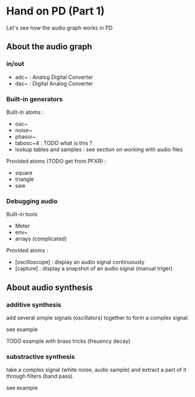 # Hand on PD (Part 1)

Let's see how the audio graph works in PD

## About the audio graph

### in/out

* adc~ : Analog Digital Converter
* dac~ : Digital Analog Converter

### Built-in generators

Built-in atoms :

* osc~
* noise~
* phasor~
* tabosc~4 : TODO what is this ?
* lookup tables and samples : see section on working with audio files

Provided atoms (TODO get from PFXR) :

* square
* triangle
* saw

### Debugging audio

Built-in tools

* Meter
* env~
* arrays (complicated)

Provided atoms :

* [oscilloscope] : display an audio signal continuously
* [capture] : display a snapshot of an audio signal (manual triger)

## About audio synthesis

### additive synthesis

add several simple signals (oscillators) together to form a complex signal.

see example

TODO example with brass tricks (freuency decay)

### substractive synthesis

take a complex signal (white noise, audio sample) and extract a part of it through filters (band pass).

see example

